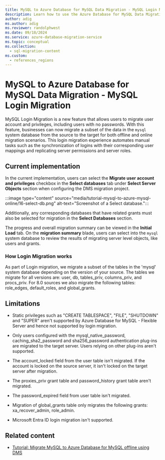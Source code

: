 ```yaml
---
title: MySQL to Azure Database for MySQL Data Migration - MySQL Login Migration
description: Learn how to use the Azure Database for MySQL Data Migration - MySQL Login Migration
author: adig
ms.author: adig
ms.reviewer: randolphwest
ms.date: 09/18/2024
ms.service: azure-database-migration-service
ms.topic: conceptual
ms.collection:
  - sql-migration-content
ms.custom:
  - references_regions
---
```


# MySQL to Azure Database for MySQL Data Migration - MySQL Login Migration

MySQL Login Migration is a new feature that allows users to migrate user account and privileges, including users with no passwords. With this feature, businesses can now migrate a subset of the data in the `mysql` system database from the source to the target for both offline and online migration scenarios. This login migration experience automates manual tasks such as the synchronization of logins with their corresponding user mappings and replicating server permissions and server roles.

## Current implementation

In the current implementation, users can select the **Migrate user account and privileges** checkbox in the **Select databases** tab under **Select Server Objects** section when configuring the DMS migration project.

:::image type="content" source="media/tutorial-mysql-to-azure-mysql-online/16-select-db.png" alt-text="Screenshot of a Select database.":::

Additionally, any corresponding databases that have related grants must also be selected for migration in the **Select Databases** section.

The progress and overall migration summary can be viewed in the **Initial Load** tab. On the **migration summary** blade, users can select into the `mysql` system database to review the results of migrating server level objects, like users and grants.

### How Login Migration works

As part of Login migration, we migrate a subset of the tables in the 'mysql' system database depending on the version of your source. The tables we migrate for all versions are: user, db, tables_priv, columns_priv, and procs_priv. For 8.0 sources we also migrate the following tables: role_edges, default_roles, and global_grants.

## Limitations

- Static privileges such as "CREATE TABLESPACE", "FILE", "SHUTDOWN" and "SUPER" aren't supported by Azure Database for MySQL - Flexible Server and hence not supported by login migration.

- Only users configured with the mysql_native_password, caching_sha2_password and sha256_password authentication plug-ins are migrated to the target server. Users relying on other plug-ins aren't supported.

- The account_locked field from the user table isn't migrated. If the account is locked on the source server, it isn't locked on the target server after migration.

- The proxies_priv grant table and password_history grant table aren't migrated.

- The password_expired field from user table isn't migrated.

- Migration of global_grants table only migrates the following grants: xa_recover_admin, role_admin.

- Microsoft Entra ID login migration isn't supported.

## Related content

- [Tutorial: Migrate MySQL to Azure Database for MySQL offline using DMS](tutorial-mysql-azure-mysql-offline-portal.md)
